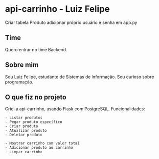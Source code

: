 # api-carrinho - Luiz Felipe
Criar tabela Produto
adicionar próprio usuário e senha em app.py
## Time
Quero entrar no time Backend.

## Sobre mim
Sou Luiz Felipe, estudante de Sistemas de Informação. Sou curioso sobre programação.

## O que fiz no projeto
Criei a api-carrinho, usando Flask com PostgreSQL. 
Funcionalidades:

    - Listar produtos
    - Pegar produto específico
    - Criar produto
    - Atualizar produto
    - Deletar produto
    
    - Mostrar carrinho com valor total
    - Adicionar produto ao carrinho
    - Limpar carrinho

